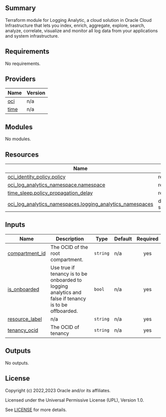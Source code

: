 ## Summary
Terraform module for Logging Analytic, a cloud solution in 
Oracle Cloud Infrastructure that lets you index, enrich, 
aggregate, explore, search, analyze, correlate, visualize and monitor 
all log data from your applications and system infrastructure.


<!-- BEGIN_TF_DOCS -->
## Requirements

No requirements.

## Providers

| Name | Version |
|------|---------|
| <a name="provider_oci"></a> [oci](#provider\_oci) | n/a |
| <a name="provider_time"></a> [time](#provider\_time) | n/a |

## Modules

No modules.

## Resources

| Name | Type |
|------|------|
| [oci_identity_policy.policy](https://registry.terraform.io/providers/oracle/oci/latest/docs/resources/identity_policy) | resource |
| [oci_log_analytics_namespace.namespace](https://registry.terraform.io/providers/oracle/oci/latest/docs/resources/log_analytics_namespace) | resource |
| [time_sleep.policy_propagation_delay](https://registry.terraform.io/providers/hashicorp/time/latest/docs/resources/sleep) | resource |
| [oci_log_analytics_namespaces.logging_analytics_namespaces](https://registry.terraform.io/providers/oracle/oci/latest/docs/data-sources/log_analytics_namespaces) | data source |

## Inputs

| Name | Description | Type | Default | Required |
|------|-------------|------|---------|:--------:|
| <a name="input_compartment_id"></a> [compartment\_id](#input\_compartment\_id) | The OCID of the root compartment. | `string` | n/a | yes |
| <a name="input_is_onboarded"></a> [is\_onboarded](#input\_is\_onboarded) | Use true if tenancy is to be onboarded to logging analytics and false if tenancy is to be offboarded. | `bool` | n/a | yes |
| <a name="input_resource_label"></a> [resource\_label](#input\_resource\_label) | n/a | `string` | n/a | yes |
| <a name="input_tenancy_ocid"></a> [tenancy\_ocid](#input\_tenancy\_ocid) | The OCID of tenancy | `string` | n/a | yes |

## Outputs

No outputs.
<!-- END_TF_DOCS -->

## License

Copyright (c) 2022,2023 Oracle and/or its affiliates.

Licensed under the Universal Permissive License (UPL), Version 1.0.

See [LICENSE](../../LICENSE) for more details.